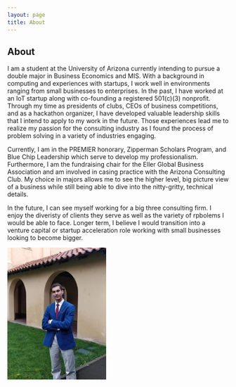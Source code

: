 ```yaml
---
layout: page
title: About
---
```

## About
I am a student at the University of Arizona currently intending to pursue a double major in Business Economics and MIS. With a background in computing and experiences with startups, I work well in environments ranging from small businesses to enterprises. In the past, I have worked at an IoT startup along with co-founding a registered 501(c)(3) nonprofit. Through my time as presidents of clubs, CEOs of business competitions, and as a hackathon organizer, I have developed valuable leadership skills that I intend to apply to my work in the future. Those experiences lead me to realize my passion for the consulting industry as I found the process of problem solving in a variety of industries engaging.

Currently, I am in the PREMIER honorary, Zipperman Scholars Program, and Blue Chip Leadership which serve to develop my professionalism. Furthermore, I am the fundraising chair for the Eller Global Business Association and am involved in casing practice with the Arizona Consulting Club. My choice in majors allows me to see the higher level, big picture view of a business while still being able to dive into the nitty-gritty, technical details.

In the future, I can see myself working for a big three consulting firm. I enjoy the diveristy of clients they serve as well as the variety of rpbolems I would be able to face. Longer term, I believe I would transition into a venture capital or startup acceleration role working with small businesses looking to become bigger.

<img src="https://raw.githubusercontent.com/GentlemanShark/Online-Resume/master/img/Profile.png" width="225" height="300">
